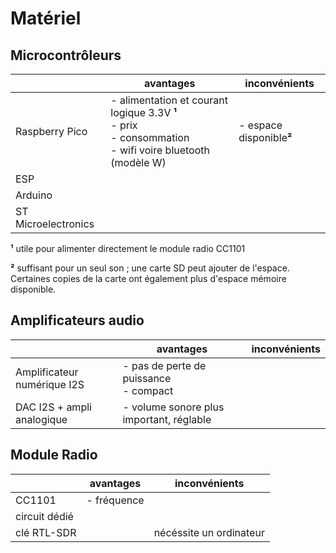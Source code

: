 # Matériel

## Microcontrôleurs

|              |avantages|inconvénients|
|--------------|---------|-------------|
|Raspberry Pico|- alimentation et courant logique 3.3V **¹**<br/>- prix<br/>- consommation<br/>- wifi voire bluetooth (modèle W)|- espace disponible**²**|
|ESP|||
|Arduino|||
|ST Microelectronics|||


**¹** utile pour alimenter directement le module radio CC1101

**²** suffisant pour un seul son ; une carte SD peut ajouter de l'espace. Certaines copies de la carte ont également plus d'espace mémoire disponible.

## Amplificateurs audio

|              |avantages|inconvénients|
|--------------|---------|-------------|
|Amplificateur numérique I2S|- pas de perte de puissance<br/>- compact||
|DAC I2S + ampli analogique|- volume sonore plus important, réglable||



## Module Radio

|              |avantages|inconvénients|
|--------------|---------|-------------|
|CC1101|- fréquence||
|circuit dédié|||
|clé RTL-SDR||nécéssite un ordinateur|

